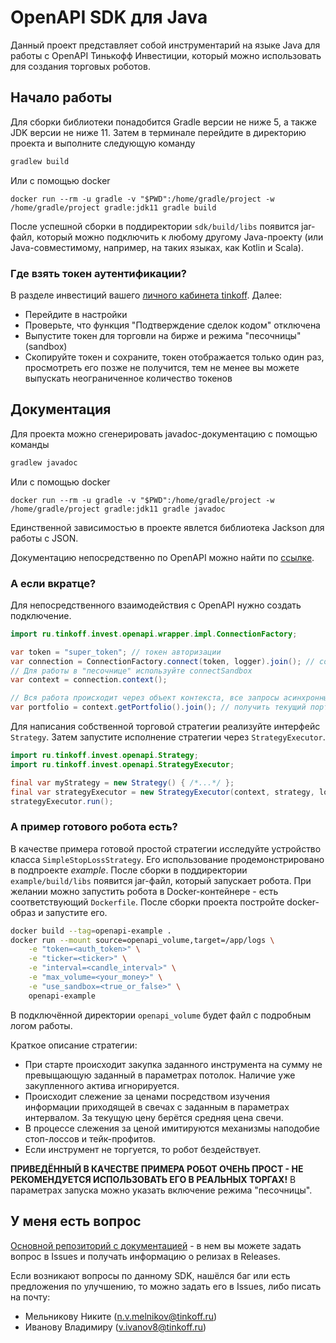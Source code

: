 # OpenAPI SDK для Java

Данный проект представляет собой инструментарий на языке Java для работы с OpenAPI Тинькофф Инвестиции, который можно
использовать для создания торговых роботов.

## Начало работы

Для сборки библиотеки понадобится Gradle версии не ниже 5, а также JDK версии не ниже 11. Затем в терминале перейдите
в директорию проекта и выполните следующую команду
```bash
gradlew build
```
Или с помощью docker
```
docker run --rm -u gradle -v "$PWD":/home/gradle/project -w /home/gradle/project gradle:jdk11 gradle build
```
После успешной сборки в поддиректории `sdk/build/libs` появится jar-файл, который можно подключить к любому другому
Java-проекту (или Java-совместимому, например, на таких языках, как Kotlin и Scala).

### Где взять токен аутентификации?

В разделе инвестиций вашего [личного кабинета tinkoff](https://www.tinkoff.ru/invest/). Далее:


* Перейдите в настройки
* Проверьте, что функция "Подтверждение сделок кодом" отключена
* Выпустите токен для торговли на бирже и режима "песочницы" (sandbox)
* Скопируйте токен и сохраните, токен отображается только один раз, просмотреть его позже не получится, тем не менее вы
  можете выпускать неограниченное количество токенов

## Документация

Для проекта можно сгенерировать javadoc-документацию с помощью команды
```bash
gradlew javadoc
```
Или с помощью docker
```
docker run --rm -u gradle -v "$PWD":/home/gradle/project -w /home/gradle/project gradle:jdk11 gradle javadoc
```
Единственной зависимостью в проекте явлется библиотека Jackson для работы с JSON.

Документацию непосредственно по OpenAPI можно найти по [ссылке](https://api-invest.tinkoff.ru/openapi/docs/).

### А если вкратце?

Для непосредственного взаимодействия с OpenAPI нужно создать подключение.

```java
import ru.tinkoff.invest.openapi.wrapper.impl.ConnectionFactory;

var token = "super_token"; // токен авторизации
var connection = ConnectionFactory.connect(token, logger).join(); // содание подключения происходит асинхронно
// Для работы в "песочнице" используйте connectSandbox
var context = connection.context();

// Вся работа происходит через объект контекста, все запросы асинхронны
var portfolio = context.getPortfolio().join(); // получить текущий портфель
```
Для написания собственной торговой стратегии реализуйте интерфейс `Strategy`. Затем запустите исполнение стратегии через
`StrategyExecutor`.

```java
import ru.tinkoff.invest.openapi.Strategy;
import ru.tinkoff.invest.openapi.StrategyExecutor;

final var myStrategy = new Strategy() { /*...*/ };
final var strategyExecutor = new StrategyExecutor(context, strategy, logger);
strategyExecutor.run();
```

### А пример готового робота есть?

В качестве примера готовой простой стратегии исследуйте устройство класса `SimpleStopLossStrategy`. Его использование
продемонстрировано в подпроекте _example_. После сборки в поддиректории `example/build/libs` появится jar-файл, который
запускает робота. При желании можно запустить робота в Docker-контейнере - есть соответствующий `Dockerfile`. После
сборки проекта постройте docker-образ и запустите его.
```bash
docker build --tag=openapi-example .
docker run --mount source=openapi_volume,target=/app/logs \
    -e "token=<auth_token>" \
    -e "ticker=<ticker>" \
    -e "interval=<candle_interval>" \
    -e "max_volume=<your_money>" \
    -e "use_sandbox=<true_or_false>" \
    openapi-example
```
В подключённой директории `openapi_volume` будет файл с подробным логом работы.

Краткое описание стратегии:
* При старте происходит закупка заданного инструмента на сумму не превыщающую заданный в параметрах потолок. Наличие уже
закупленного актива игнорируется.
* Происходит слежение за ценами посредством изучения информации приходящей в свечах с заданным в параметрах интервалом.
За текущую цену берётся средняя цена свечи.
* В процессе слежения за ценой имитируются механизмы наподобие стоп-лоссов и тейк-профитов.
* Если инструмент не торгуется, то робот бездействует.

**ПРИВЕДЁННЫЙ В КАЧЕСТВЕ ПРИМЕРА РОБОТ ОЧЕНЬ ПРОСТ - НЕ РЕКОМЕНДУЕТСЯ ИСПОЛЬЗОВАТЬ ЕГО В РЕАЛЬНЫХ ТОРГАХ!** В параметрах
запуска можно указать включение режима "песочницы".

## У меня есть вопрос

[Основной репозиторий с документацией](https://github.com/TinkoffCreditSystems/invest-openapi/) - в нем вы можете задать вопрос в Issues и получать информацию о релизах в Releases.

Если возникают вопросы по данному SDK, нашёлся баг или есть предложения по улучшению, то можно  задать его в Issues, либо писать на почту:

* Мельникову Никите (n.v.melnikov@tinkoff.ru)
* Иванову Владимиру (v.ivanov8@tinkoff.ru)
